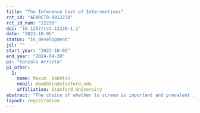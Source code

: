 ```yaml
---
title: "The Inference Cost of Interventions"
rct_id: "AEARCTR-0012230"
rct_id_num: "12230"
doi: "10.1257/rct.12230-1.1"
date: "2023-10-05"
status: "in_development"
jel: ""
start_year: "2023-10-05"
end_year: "2024-04-30"
pi: "Gonzalo Arrieta"
pi_other:
  1:
    name: Maxim  Bakhtin
    email: mbakhtin@stanford.edu
    affiliation: Stanford University
abstract: "The choice of whether to screen is important and prevalent in many situations, such as hiring workers or purchasing insurance. It is also implicit in many policy choices. If a policy encourages uniform behavior, different types of people behave similarly, making it impossible to infer the person's type from their behavior. Choosing whether to screen can be difficult because it requires trading off immediate costs with delayed benefits. We propose that individuals may screen too little because they fail to consider the effects of inference. To test this hypothesis, we conduct an online experiment that simulates a hiring scenario with an initial trial task. Participants make two decisions: selecting a trial task and then choosing which candidate to hire. We hypothesize that the majority of participants will opt for the suboptimal task that does not reveal the candidates' quality. This will lead to suboptimal hires and lower payoffs because these participants will not know which candidate is better. We further hypothesize that this mistake is driven largely by the failure to anticipate inference and test this using a treatment that provides inference automatically. Lastly, we test whether planning ahead reduces the mistake and whether participants value it enough. This result would show that planning is a useful intervention, but people may not take it up themselves."
layout: registration
---
```


